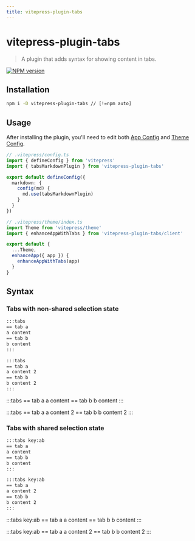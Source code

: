 ```yaml
---
title: vitepress-plugin-tabs
---
```


# vitepress-plugin-tabs

> A plugin that adds syntax for showing content in tabs.

[![NPM version](https://img.shields.io/npm/v/vitepress-plugin-tabs.svg)](https://www.npmjs.com/package/vitepress-plugin-tabs)

## Installation

```sh
npm i -D vitepress-plugin-tabs // [!=npm auto]
```

## Usage

After installing the plugin, you'll need to edit both [App Config](https://vitepress.vuejs.org/config/app-configs) and [Theme Config](https://vitepress.vuejs.org/config/theme-configs).

```ts
// .vitepress/config.ts
import { defineConfig } from 'vitepress'
import { tabsMarkdownPlugin } from 'vitepress-plugin-tabs'

export default defineConfig({
  markdown: {
    config(md) {
      md.use(tabsMarkdownPlugin)
    }
  }
})
```

```ts
// .vitepress/theme/index.ts
import Theme from 'vitepress/theme'
import { enhanceAppWithTabs } from 'vitepress-plugin-tabs/client'

export default {
  ...Theme,
  enhanceApp({ app }) {
    enhanceAppWithTabs(app)
  }
}
```

## Syntax

### Tabs with non-shared selection state

```md
:::tabs
== tab a
a content
== tab b
b content
:::

:::tabs
== tab a
a content 2
== tab b
b content 2
:::
```

:::tabs
== tab a
a content
== tab b
b content
:::

:::tabs
== tab a
a content 2
== tab b
b content 2
:::

### Tabs with shared selection state

```md
:::tabs key:ab
== tab a
a content
== tab b
b content
:::

:::tabs key:ab
== tab a
a content 2
== tab b
b content 2
:::
```

:::tabs key:ab
== tab a
a content
== tab b
b content
:::

:::tabs key:ab
== tab a
a content 2
== tab b
b content 2
:::
